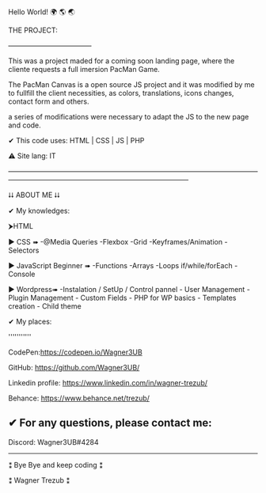 Hello World! 🌍  🌎  🌏

THE PROJECT:

————————————

This was a project maded for a coming soon landing page, where the cliente requests a full imersion PacMan Game. 

The PacMan Canvas is a open source JS project and it was modified by me to fullfill the client necessities,
as colors, translations, icons changes, contact form and others.

a series of modifications were necessary to adapt the JS to the new page and code.

✔ This code uses:
HTML | CSS | JS | PHP

⚠ Site lang: IT


——————————————————————————————————————————————————————————————

⮇ ABOUT ME ⮇

✔ My knowledges:

⮞HTML

▶ CSS ➠ -@Media Queries	-Flexbox	-Grid		-Keyframes/Animation	-Selectors
  
▶  JavaScript Beginner ➠ -Functions	-Arrays		-Loops if/while/forEach 	-Console
  
▶  Wordpress➠ -Instalation / SetUp / Control pannel  - User Management  - Plugin Management  - Custom Fields  - PHP for WP basics - Templates creation  - Child theme

✔ My places:

'''''''''''

CodePen:https://codepen.io/Wagner3UB

GitHub: https://github.com/Wagner3UB/

Linkedin profile: https://www.linkedin.com/in/wagner-trezub/

Behance: https://www.behance.net/trezub/

✔ For any questions, please contact me:
---------------------------------------
Discord: Wagner3UB#4284

****************************
⁑  Bye Bye and keep coding ⁑

⁑  Wagner Trezub           ⁑ 
